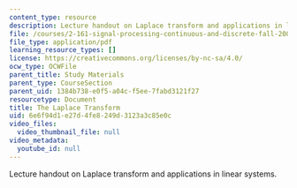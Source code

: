 ```yaml
---
content_type: resource
description: Lecture handout on Laplace transform and applications in linear systems.
file: /courses/2-161-signal-processing-continuous-and-discrete-fall-2008/6e6f94d1e27d4fe8249d3123a3c85e0c_laplace.pdf
file_type: application/pdf
learning_resource_types: []
license: https://creativecommons.org/licenses/by-nc-sa/4.0/
ocw_type: OCWFile
parent_title: Study Materials
parent_type: CourseSection
parent_uid: 1384b738-e0f5-a04c-f5ee-7fabd3121f27
resourcetype: Document
title: The Laplace Transform
uid: 6e6f94d1-e27d-4fe8-249d-3123a3c85e0c
video_files:
  video_thumbnail_file: null
video_metadata:
  youtube_id: null
---
```

Lecture handout on Laplace transform and applications in linear systems.